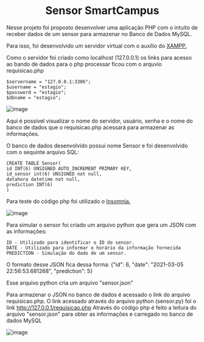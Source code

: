 <h1 align="center">Sensor SmartCampus</h1>

Nesse projeto foi proposto desenvolver uma aplicação PHP com o intuito de receber dados de um sensor para armazenar no Banco de Dados MySQL.

Para isso, foi desenvolvido um servidor virtual com o auxílio do [XAMPP.](https://www.apachefriends.org/pt_br/index.html)

Como o servidor foi criado como localhost (127.0.0.1) os links para acesso ao bando de dados para o php processar ficou com o arquvio requisicao.php

    $servername = "127.0.0.1:3306";
    $username = "estagio";
    $password = "estagio";
    $dbname = "estagio";
    
![image](https://user-images.githubusercontent.com/41178325/110191670-72746180-7e08-11eb-9e76-089e6ac8f5bc.png)


Aqui é possível visualizar o nome do servidor, usuário, senha e o nome do banco de dados que o requisicao.php acessará para armazenar as informações.

O banco de dados desenvolvido possui nome Sensor e foi desenvolvido com o sequinte arquivo SQL:
    
    CREATE TABLE Sensor(
    id INT(6) UNSIGNED AUTO_INCREMENT PRIMARY KEY,
    id_sensor int(6) UNSIGNED not null,
    datahora datetime not null,
    prediction INT(6)
    )


Para teste do código php foi utilizado o [Insomnia.](https://insomnia.rest/download)

![image](https://user-images.githubusercontent.com/41178325/110191721-d1d27180-7e08-11eb-9166-c7c1f137fce3.png)

Para simular o sensor foi criado um arquivo python que gera um JSON com as informações:
    
    ID - Utilizado para identificar o ID do sensor.
    DATE - Utilizado para informar o horário da informação fornecida
    PREDICTION - Simulação do dado de um sensor.
    
O formato desse JSON fica dessa forma:
    {"id": 6, "date": "2021-03-05 22:56:53.681268", "prediction": 5}
    
Esse arquivo python cria um arquivo "sensor.json"

Para armazenar o JSON no banco de dados é acessado o link do arquivo requisicao.php. O link acessado através do arquivo python (sensor.py) foi o link http://127.0.0.1/requisicao.php
Através do código php é feito a leitura do arquivo "sensor.json" para obter as informações e carregado no banco de dados MySQL

![image](https://user-images.githubusercontent.com/41178325/110191747-edd61300-7e08-11eb-925a-388e90849eab.png)
